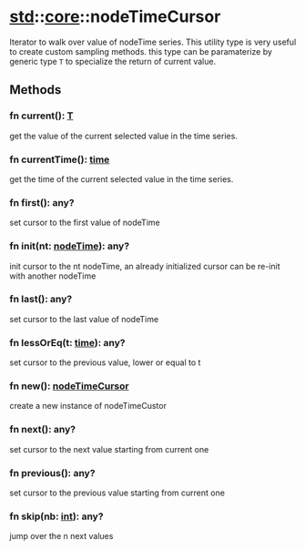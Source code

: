 # [std](/libs/std/)::[core](/libs/std/core/)::nodeTimeCursor

Iterator to walk over value of nodeTime series. This utility type is very useful to create custom sampling methods.
this type can be paramaterize by generic type `T` to specialize the return of current value.

## Methods
### fn current():&nbsp;[T](/libs/std/core/type.T.md)<Badge text="native" />

get the value of the current selected value in the time series.
### fn currentTime():&nbsp;[time](/libs/std/core/type.time.md)<Badge text="native" />

get the time of the current selected value in the time series.
### fn first():&nbsp;any?<Badge text="native" />

set cursor to the first value of nodeTime
### fn init(nt:&nbsp;[nodeTime](/libs/std/core/type.nodeTime.md)):&nbsp;any?<Badge text="native" />

init cursor to the nt nodeTime, an already initialized cursor can be re-init with another nodeTime
### fn last():&nbsp;any?<Badge text="native" />

set cursor to the last value of nodeTime
### fn lessOrEq(t:&nbsp;[time](/libs/std/core/type.time.md)):&nbsp;any?<Badge text="native" />

set cursor to the previous value, lower or equal to t
### fn new():&nbsp;[nodeTimeCursor](/libs/std/core/type.nodeTimeCursor.md)<Badge text="native" /><Badge text="static" />

create a new instance of nodeTimeCustor
### fn next():&nbsp;any?<Badge text="native" />

set cursor to the next value starting from current one
### fn previous():&nbsp;any?<Badge text="native" />

set cursor to the previous value starting from current one
### fn skip(nb:&nbsp;[int](/libs/std/core/type.int.md)):&nbsp;any?<Badge text="native" />

jump over the n next values
